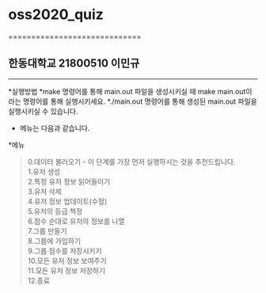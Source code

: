 # oss2020_quiz
=============================
## 한동대학교 21800510 이민규 
----------------------------

*실행방법
  *make 명령어를 통해 main.out 파일을 생성시키실 때 make main.out이라는 명령어를 통해 실행시키세요.
  *./main.out 명령어를 통해 생성된 main.out 파일을 실행시키실 수 있습니다.

+ 메뉴는 다음과 같습니다.

*메뉴
  > 0.데이터 불러오기 - 이 단계를 가장 먼저 실행하시는 것을 추천드립니다.   
  > 1.유저 생성   
  > 2.특정 유저 정보 읽어들이기   
  > 3.유저 삭제   
  > 4.유저 정보 업데이트(수정)   
  > 5.유저의 등급 책정   
  > 6.점수 순대로 유저의 정보를 나열   
  > 7.그룹 만들기   
  > 8.그룹에 가입하기   
  > 9.그룹 점수를 저장시키기   
  > 10.모든 유저 정보 보여주기   
  > 11.모든 유저 정보 저장하기   
  > 12.종료   
